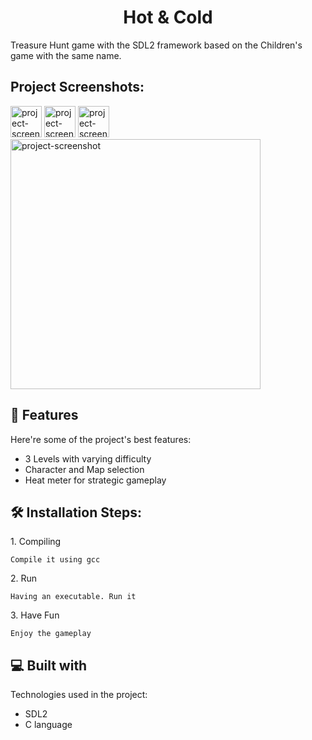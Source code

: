 <h1 align="center" id="title">Hot &amp; Cold</h1>

<p id="description">Treasure Hunt game with the SDL2 framework based on the Children's game with the same name.</p>

<h2>Project Screenshots:</h2>

<img src="[https://imgur.com/Ru3AuJ3](https://imgur.com/Ru3AuJ3)" alt="project-screenshot" width="50" height="50/">

<img src="https://imgur.com/tflTYo3" alt="project-screenshot" width="50" height="50/">

<img src="https://imgur.com/TGKH50Z" alt="project-screenshot" width="50" height="50/">

<img src="https://imgur.com/bDmci2X" alt="project-screenshot" width="400" height="400/">

  
  
<h2>🧐 Features</h2>

Here're some of the project's best features:

*   3 Levels with varying difficulty
*   Character and Map selection
*   Heat meter for strategic gameplay

<h2>🛠️ Installation Steps:</h2>

<p>1. Compiling</p>

```
Compile it using gcc
```

<p>2. Run</p>

```
Having an executable. Run it
```

<p>3. Have Fun</p>

```
Enjoy the gameplay
```

  
  
<h2>💻 Built with</h2>

Technologies used in the project:

*   SDL2
*   C language
